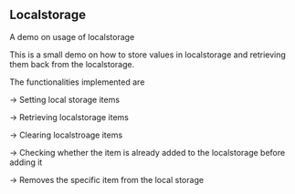 ## Localstorage
A demo on usage of localstorage


This is a small demo on how to store values in localstorage and retrieving them back from the localstorage.

The functionalities implemented are 

-> Setting local storage items

-> Retrieving localstorage items

-> Clearing localstroage items

-> Checking whether the item is already added to the localstorage before adding it

-> Removes the specific item from the local storage
